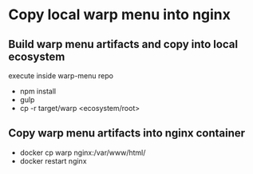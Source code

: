 # Copy local warp menu into nginx

## Build warp menu artifacts and copy into local ecosystem
execute inside warp-menu repo
- npm install
- gulp
- cp -r target/warp <ecosystem/root>

## Copy warp menu artifacts into nginx container
- docker cp warp nginx:/var/www/html/
- docker restart nginx